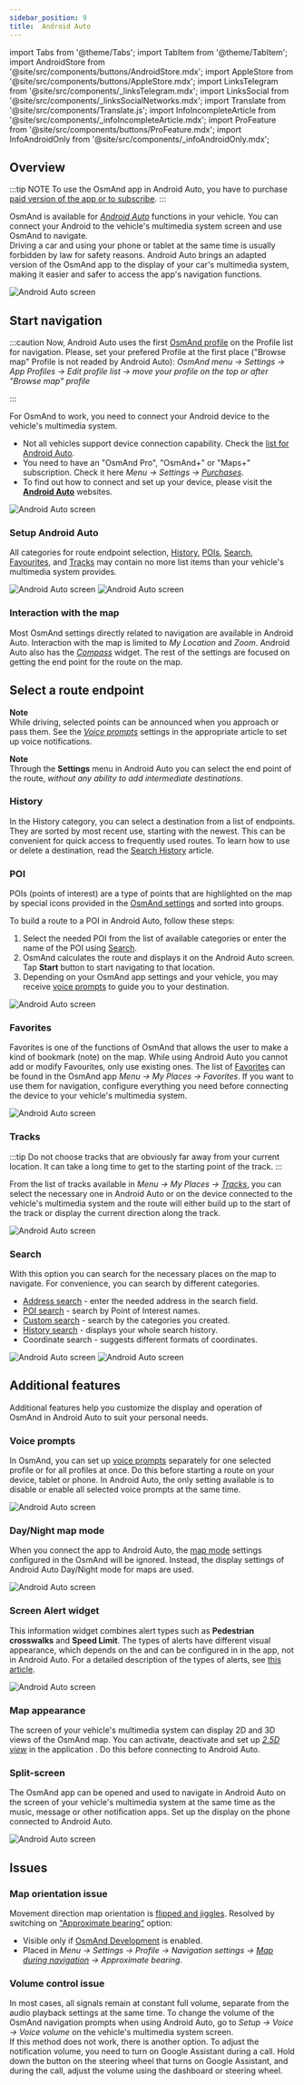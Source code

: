```yaml
---
sidebar_position: 9
title:  Android Auto
---
```


import Tabs from '@theme/Tabs';
import TabItem from '@theme/TabItem';
import AndroidStore from '@site/src/components/buttons/AndroidStore.mdx';
import AppleStore from '@site/src/components/buttons/AppleStore.mdx';
import LinksTelegram from '@site/src/components/_linksTelegram.mdx';
import LinksSocial from '@site/src/components/_linksSocialNetworks.mdx';
import Translate from '@site/src/components/Translate.js';
import InfoIncompleteArticle from '@site/src/components/_infoIncompleteArticle.mdx';
import ProFeature from '@site/src/components/buttons/ProFeature.mdx';
import InfoAndroidOnly from '@site/src/components/_infoAndroidOnly.mdx';

<InfoIncompleteArticle/>  

## Overview

:::tip NOTE
To use the OsmAnd app in Android Auto, you have to purchase [paid version of the app or to subscribe](../purchases/android.md#free-and-paid-features).
:::

OsmAnd is available for [*Android Auto*](https://www.android.com/auto) functions in your vehicle. You can connect your Android to the vehicle's multimedia system screen and use OsmAnd to navigate.  
Driving a car and using your phone or tablet at the same time is usually forbidden by law for safety reasons. Android Auto brings an adapted version of the OsmAnd app to the display of your car's multimedia system, making it easier and safer to access the app's navigation functions.

![Android Auto screen](@site/static/img/navigation/auto-car/android-auto-overview.png)  


## Start navigation


<!-- 
First, you need to select and configure the profile to be used when connecting to Android Auto. You can read how to configure a profile in the article [Profiles (Settings)](../personal/profiles).   
-->

:::caution
Now, Android Auto uses the first [OsmAnd profile](../personal/profiles) on the Profile list for navigation. Please, set your prefered Profile at the first place ("Browse map" Profile is not readed by Android Auto):
_OsmAnd menu → Settings → App Profiles → Edit profile list → move your profile on the top or after "Browse map" profile_ 

:::

For OsmAnd to work, you need to connect your Android device to the vehicle's multimedia system.  
- Not all vehicles support device connection capability. Check the [list for Android Auto](https://www.android.com/auto/compatibility/).
- You need to have an "OsmAnd Pro", "OsmAnd+" or "Maps+" subscription. Check it here *Menu → Settings → [Purchases](../purchases/android.md#free-and-paid-features)*.
- To find out how to connect and set up your device, please visit the [**Android Auto**](https://support.google.com/androidauto/answer/6348029?hl=en) websites. 

![Android Auto screen](@site/static/img/navigation/auto-car/android-auto-setup.png)


### Setup Android Auto

All categories for route endpoint selection, [History](#history), [POIs](#poi-categories),<!--[Markers](#map-markers), --> [Search](#address-search), [Favourites](#favorites), and [Tracks](#tracks) may contain no more list items than your vehicle's multimedia system provides.

<!--
А это разве касается АА?
 Typically in most vehicles, lists are dynamically limited to 12 or 24 items. This means that the list in CarPlay may not be complete. The total number of items and the actual number of items displayed is indicated under the folder name.
-->

![Android Auto screen](@site/static/img/navigation/auto-car/android-auto-start.png)  ![Android Auto screen](@site/static/img/navigation/auto-car/android-auto-stop.png)  

<!--
Второй скриншот с виджетом ограничения скорости? в 31 км?
Если так, то такого не бывает. есть знаки ограничения с целыми числами или кратных 5.
-->

### Interaction with the map

Most OsmAnd settings directly related to navigation are available in Android Auto. Interaction with the map is limited to *My Location* and *Zoom*. Android Auto also has the *[Compass](../widgets/map-buttons.md#compass)* widget. The rest of the settings are focused on getting the end point for the route on the map. <!-- что тут за последнее предложение? если rest - то ОК, но компасс тогда не в тему.-->


## Select a route endpoint

<!-- You can select previously preset and added [Markers](../personal/markers.md#settings), [Favorites](../personal/favorites.md), or [POIs](../map/point-layers-on-map.md#points-of-interest-poi) as a destination point. It is also possible to select a recorded or downloaded [Track](../personal/tracks.md) for the route, use the search, or select a destination from the route history.   
1. Select the necessary category from the list: [*POI categories*](#poi-categories), [*Map markers*](#map-markers) or [*Favorites*](#favorites) and [Tracks](#tracks).  
- In the folder list that opens, select the needed one. A list of just 12 or 24 folders is available, the number depends on your vehicle's multimedia system. All other folders are only available in the app on your phone or tablet.  
    -  The *Last modified* folder contains a list of recent destinations, sorted by date added or changed.
    -  The list of all other folders is sorted by the most recent update, new folders are at the top of the list. It is not possible to change their order manually.
- The list of points within folders is sorted by the distance to them, starting with the nearest. Each point has a name or coordinates, a shaped icon (color and icon set by default or chosen by you in the OsmAnd application), as well as the distance from the point of the current location to it.
2. Select the [History](#history) category to find one of the recent destinations that are stored in the device's memory.
3. Select [Address Search](#search) to enter a destination from the available search categories. -->

**Note**  
While driving, selected points can be announced when you approach or pass them. See the [*Voice prompts*](../navigation/guidance/voice-navigation.md) settings in the appropriate article to set up voice notifications.


<!-- Тут два ноута подряд, так себе. и нет вступления по выбору точек назначения с последующими ссылками - История, ПОИ... -->

**Note**  
Through the **Settings** menu in Android Auto you can select the end point of the route, *without any ability to add intermediate destinations*.



### History

In the History category, you can select a destination from a list of endpoints. They are sorted by most recent use, starting with the newest. This can be convenient for quick access to frequently used routes. To learn how to use or delete a destination, read the [Search History](../search/search-history.md) article.  


### POI

POIs (points of interest) are a type of points that are highlighted on the map by special icons provided in the [OsmAnd settings](../map/point-layers-on-map.md#points-of-interest-poi) and sorted into groups. 

To build a route to a POI in Android Auto, follow these steps:

1. Select the needed POI from the list of available categories or enter the name of the POI using [Search](#search). 
2. OsmAnd calculates the route and displays it on the Android Auto screen. Tap **Start** button to start navigating to that location. 
3. Depending on your OsmAnd app settings and your vehicle, you may receive [voice prompts](#voice-prompts) to guide you to your destination.

![Android Auto screen](@site/static/img/navigation/auto-car/android-auto-7.png)

<!-- 
Маркеры не отображаются в АА (Баг или не сделали)
## Markers

To use [markers](../personal/markers.md#overview) in Android Auto for navigation, they need to be added in advance in the OsmAnd app on your device, tablet or phone, and they need to be available in the *Menu → Map marker* list.     

![Android Auto screen](@site/static/img/navigation/auto-car/android-auto-10.png)
-->

### Favorites

Favorites is one of the functions of OsmAnd that allows the user to make a kind of bookmark (note) on the map. While using Android Auto you cannot add or modify Favourites, only use existing ones. The list of [Favorites](../personal/favorites.md#manage-favorites) can be found in the OsmAnd app *Menu → My Places → Favorites*. If you want to use them for navigation, configure everything you need before connecting the device to your vehicle's multimedia system.  

![Android Auto screen](@site/static/img/navigation/auto-car/android-auto-favrites.png)


### Tracks

:::tip
Do not choose tracks that are obviously far away from your current location. It can take a long time to get to the starting point of the track.
:::

From the list of tracks available in *Menu → My Places → [Tracks](../personal/tracks.md)*, you can select the necessary one in Android Auto or on the device connected to the vehicle's multimedia system and the route will either build up to the start of the track or display the current direction along the track.  

![Android Auto screen](@site/static/img/navigation/auto-car/android-auto-tracks.png)


### Search

With this option you can search for the necessary places on the map to navigate. For convenience, you can search by different categories. 

- [Address search](../search/search-address.md) - enter the needed address in the search field.
- [POI search](../search/search-poi.md) - search by Point of Interest names.
- [Custom search](../search/custom-poi-search.md) - search by the categories you created.
- [History search](../search/search-history.md) - displays your whole search history.
- Coordinate search - suggests different formats of coordinates.  

![Android Auto screen](@site/static/img/navigation/auto-car/android-auto-12.png)   ![Android Auto screen](@site/static/img/navigation/auto-car/android-auto-13.png)


## Additional features

Additional features help you customize the display and operation of OsmAnd in Android Auto to suit your personal needs.  


### Voice prompts

In OsmAnd, you can set up [voice prompts](../navigation/guidance/voice-navigation.md) separately for one selected profile or for all profiles at once. Do this before starting a route on your device, tablet or phone. In Android Auto, the only setting available is to disable or enable all selected voice prompts at the same time.   

![Android Auto screen](@site/static/img/navigation/auto-car/android-auto-voice.png)


### Day/Night map mode

When you connect the app to Android Auto, the [map mode](../map/vector-maps.md#map-mode) settings configured in the OsmAnd will be ignored. Instead, the display settings of Android Auto Day/Night mode for maps are used.  

![Android Auto screen](@site/static/img/navigation/auto-car/android-auto-map-mode.png)


### Screen Alert widget

This information widget combines alert types such as **Pedestrian crosswalks** and **Speed Limit**. The types of alerts have different visual appearance, which depends on the **<Translate android="true" ids="driving_region"/>**  and can be configured in *<Translate android="true" ids="shared_string_menu,configure_profile,routing_settings_2,screen_alerts"/>* in the app, not in Android Auto. For a detailed description of the types of alerts, see [this article](../widgets/nav-widgets.md#alert-types).    

<!-- Скриншот с виджетом лимита скорости. Как писал выше - целое число, либо кратное 5.-->

![Android Auto screen](@site/static/img/navigation/auto-car/android-auto-alert.png)


### Map appearance

The screen of your vehicle's multimedia system can display 2D and 3D views of the OsmAnd map.  You can activate, deactivate and set up *[2.5D view](../personal/profiles.md#appearance)* in the application *<Translate android="true" ids="shared_string_menu,configure_profile,general_settings_2,shared_string_appearance"/>*. Do this before connecting to Android Auto.  

<!-- Это скриншот карплеля?

![CarPlay screen](@site/static/img/navigation/auto-car/car-play-D(1).png)  

-->

### Split-screen

The OsmAnd app can be opened and used to navigate in Android Auto on the screen of your vehicle's multimedia system at the same time as the music, message or other notification apps. Set up the display on the phone connected to Android Auto.  

<!-- The Multi window display feature can also be enabled and disabled from the Window Shade.
1. From a Home screen, tap Apps
2. Tap Settings.
3. Tap Multi window.
4. Tap the Multi window switch
5. Return to the home screen. 

https://support.google.com/androidauto/answer/6348063?hl=en&ref_topic=6106969 -->

![Android Auto screen](@site/static/img/navigation/auto-car/android-auto-split-screen.png)


## Issues

### Map orientation issue

Movement direction map orientation is [flipped and jiggles](https://github.com/osmandapp/OsmAnd/issues/16041). Resolved by switching on ["Approximate bearing"](../navigation/guidance/map-during-navigation.md#map-during-navigation) option:

- Visible only if [OsmAnd Development](../plugins/development.md) is enabled.
- Placed in *Menu → Settings → Profile → Navigation settings → [Map during navigation](../navigation/guidance/map-during-navigation.md) → Approximate bearing*.


### Volume control issue

In most cases, all signals remain at constant full volume, separate from the audio playback settings at the same time. To change the volume of the OsmAnd navigation prompts when using Android Auto, go to *Setup → Voice → Voice volume* on the vehicle's multimedia system screen.  
If this method does not work, there is another option. To adjust the notification volume, you need to turn on Google Assistant during a call. Hold down the button on the steering wheel that turns on Google Assistant, and during the call, adjust the volume using the dashboard or steering wheel.  


<!--
Fixes issues with voice control

Choose which speakers to use.
- On your phone or tablet, turn on Bluetooth.
- Pair your phone or tablet to your car.
- Set the source for your car's audio system to Bluetooth.
    - On your Android phone or tablet, open the Google Maps app Maps.
    - Tap your profile picture or initial Account Circle and then Settings Settings and then Navigation settings.
    - Choose an option:
       - To hear navigation from your car speakers, turn on Play voice over Bluetooth.
       - To hear navigation from your phone or tablet’s speaker, turn off Play voice over Bluetooth.

-->





